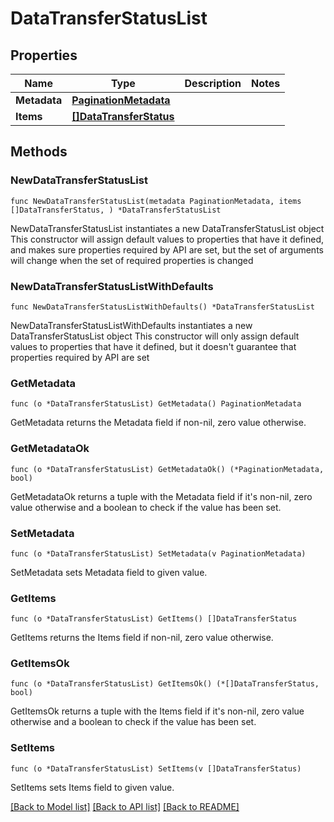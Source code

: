 # DataTransferStatusList

## Properties

Name | Type | Description | Notes
------------ | ------------- | ------------- | -------------
**Metadata** | [**PaginationMetadata**](PaginationMetadata.md) |  | 
**Items** | [**[]DataTransferStatus**](DataTransferStatus.md) |  | 

## Methods

### NewDataTransferStatusList

`func NewDataTransferStatusList(metadata PaginationMetadata, items []DataTransferStatus, ) *DataTransferStatusList`

NewDataTransferStatusList instantiates a new DataTransferStatusList object
This constructor will assign default values to properties that have it defined,
and makes sure properties required by API are set, but the set of arguments
will change when the set of required properties is changed

### NewDataTransferStatusListWithDefaults

`func NewDataTransferStatusListWithDefaults() *DataTransferStatusList`

NewDataTransferStatusListWithDefaults instantiates a new DataTransferStatusList object
This constructor will only assign default values to properties that have it defined,
but it doesn't guarantee that properties required by API are set

### GetMetadata

`func (o *DataTransferStatusList) GetMetadata() PaginationMetadata`

GetMetadata returns the Metadata field if non-nil, zero value otherwise.

### GetMetadataOk

`func (o *DataTransferStatusList) GetMetadataOk() (*PaginationMetadata, bool)`

GetMetadataOk returns a tuple with the Metadata field if it's non-nil, zero value otherwise
and a boolean to check if the value has been set.

### SetMetadata

`func (o *DataTransferStatusList) SetMetadata(v PaginationMetadata)`

SetMetadata sets Metadata field to given value.


### GetItems

`func (o *DataTransferStatusList) GetItems() []DataTransferStatus`

GetItems returns the Items field if non-nil, zero value otherwise.

### GetItemsOk

`func (o *DataTransferStatusList) GetItemsOk() (*[]DataTransferStatus, bool)`

GetItemsOk returns a tuple with the Items field if it's non-nil, zero value otherwise
and a boolean to check if the value has been set.

### SetItems

`func (o *DataTransferStatusList) SetItems(v []DataTransferStatus)`

SetItems sets Items field to given value.



[[Back to Model list]](../README.md#documentation-for-models) [[Back to API list]](../README.md#documentation-for-api-endpoints) [[Back to README]](../README.md)


